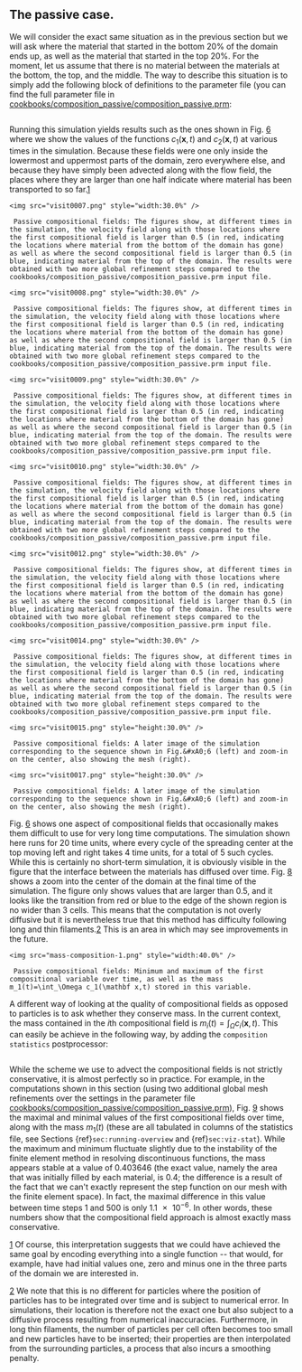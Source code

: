 ## The passive case.

We will consider the exact same situation as in the previous section but we
will ask where the material that started in the bottom 20% of the domain ends
up, as well as the material that started in the top 20%. For the moment, let
us assume that there is no material between the materials at the bottom, the
top, and the middle. The way to describe this situation is to simply add the
following block of definitions to the parameter file (you can find the full
parameter file in [cookbooks/composition_passive/composition_passive.prm](https://www.github.com/geodynamics/aspect/blob/main/cookbooks/composition_passive/composition_passive.prm):

```{literalinclude} passive.part.prm
```

Running this simulation yields results such as the ones shown in
Fig.&nbsp;[6] where we show the values of the functions $c_1(\mathbf x,t)$
and $c_2(\mathbf x,t)$ at various times in the simulation. Because these
fields were one only inside the lowermost and uppermost parts of the domain,
zero everywhere else, and because they have simply been advected along with
the flow field, the places where they are larger than one half indicate where
material has been transported to so far.[1]


```{figure-md} fig:compositional-passive
<img src="visit0007.png" style="width:30.0%" />

 Passive compositional fields: The figures show, at different times in the simulation, the velocity field along with those locations where the first compositional field is larger than 0.5 (in red, indicating the locations where material from the bottom of the domain has gone) as well as where the second compositional field is larger than 0.5 (in blue, indicating material from the top of the domain. The results were obtained with two more global refinement steps compared to the cookbooks/composition_passive/composition_passive.prm input file.
```

```{figure-md} fig:compositional-passive
<img src="visit0008.png" style="width:30.0%" />

 Passive compositional fields: The figures show, at different times in the simulation, the velocity field along with those locations where the first compositional field is larger than 0.5 (in red, indicating the locations where material from the bottom of the domain has gone) as well as where the second compositional field is larger than 0.5 (in blue, indicating material from the top of the domain. The results were obtained with two more global refinement steps compared to the cookbooks/composition_passive/composition_passive.prm input file.
```

```{figure-md} fig:compositional-passive
<img src="visit0009.png" style="width:30.0%" />

 Passive compositional fields: The figures show, at different times in the simulation, the velocity field along with those locations where the first compositional field is larger than 0.5 (in red, indicating the locations where material from the bottom of the domain has gone) as well as where the second compositional field is larger than 0.5 (in blue, indicating material from the top of the domain. The results were obtained with two more global refinement steps compared to the cookbooks/composition_passive/composition_passive.prm input file.
```

```{figure-md} fig:compositional-passive
<img src="visit0010.png" style="width:30.0%" />

 Passive compositional fields: The figures show, at different times in the simulation, the velocity field along with those locations where the first compositional field is larger than 0.5 (in red, indicating the locations where material from the bottom of the domain has gone) as well as where the second compositional field is larger than 0.5 (in blue, indicating material from the top of the domain. The results were obtained with two more global refinement steps compared to the cookbooks/composition_passive/composition_passive.prm input file.
```

```{figure-md} fig:compositional-passive
<img src="visit0012.png" style="width:30.0%" />

 Passive compositional fields: The figures show, at different times in the simulation, the velocity field along with those locations where the first compositional field is larger than 0.5 (in red, indicating the locations where material from the bottom of the domain has gone) as well as where the second compositional field is larger than 0.5 (in blue, indicating material from the top of the domain. The results were obtained with two more global refinement steps compared to the cookbooks/composition_passive/composition_passive.prm input file.
```

```{figure-md} fig:compositional-passive
<img src="visit0014.png" style="width:30.0%" />

 Passive compositional fields: The figures show, at different times in the simulation, the velocity field along with those locations where the first compositional field is larger than 0.5 (in red, indicating the locations where material from the bottom of the domain has gone) as well as where the second compositional field is larger than 0.5 (in blue, indicating material from the top of the domain. The results were obtained with two more global refinement steps compared to the cookbooks/composition_passive/composition_passive.prm input file.
```


```{figure-md} fig:compositional-passive-zoom
<img src="visit0015.png" style="height:30.0%" />

 Passive compositional fields: A later image of the simulation corresponding to the sequence shown in Fig.&#xA0;6 (left) and zoom-in on the center, also showing the mesh (right).
```

```{figure-md} fig:compositional-passive-zoom
<img src="visit0017.png" style="height:30.0%" />

 Passive compositional fields: A later image of the simulation corresponding to the sequence shown in Fig.&#xA0;6 (left) and zoom-in on the center, also showing the mesh (right).
```

Fig.&nbsp;[6] shows one aspect of compositional fields that occasionally
makes them difficult to use for very long time computations. The simulation
shown here runs for 20 time units, where every cycle of the spreading center
at the top moving left and right takes 4 time units, for a total of 5 such
cycles. While this is certainly no short-term simulation, it is obviously
visible in the figure that the interface between the materials has diffused
over time. Fig.&nbsp;[8] shows a zoom into the center of the domain at the
final time of the simulation. The figure only shows values that are larger
than 0.5, and it looks like the transition from red or blue to the edge of the
shown region is no wider than 3 cells. This means that the computation is not
overly diffusive but it is nevertheless true that this method has difficulty
following long and thin filaments.[2] This is an area in which may see
improvements in the future.

```{figure-md} fig:compositional-passive-mass
<img src="mass-composition-1.png" style="width:40.0%" />

 Passive compositional fields: Minimum and maximum of the first compositional variable over time, as well as the mass m_1(t)=\int_\Omega c_1(\mathbf x,t) stored in this variable.
```

A different way of looking at the quality of compositional fields as opposed
to particles is to ask whether they conserve mass. In the current context, the
mass contained in the $i$th compositional field is
$m_i(t)=\int_\Omega c_i(\mathbf x,t)$. This can easily be achieve in the
following way, by adding the `composition statistics` postprocessor:

```{literalinclude} postprocess.part.prm
```

While the scheme we use to advect the compositional fields is not strictly
conservative, it is almost perfectly so in practice. For example, in the
computations shown in this section (using two additional global mesh
refinements over the settings in the parameter file
[cookbooks/composition_passive/composition_passive.prm](https://www.github.com/geodynamics/aspect/blob/main/cookbooks/composition_passive/composition_passive.prm)), Fig.&nbsp;[9]
shows the maximal and minimal values of the first compositional fields over
time, along with the mass $m_1(t)$ (these are all tabulated in columns of the
statistics file, see Sections&nbsp;{ref}`sec:running-overview` and
{ref}`sec:viz-stat`). While the maximum and minimum fluctuate slightly due
to the instability of the finite element method in resolving discontinuous
functions, the mass appears stable at a value of 0.403646 (the exact value,
namely the area that was initially filled by each material, is 0.4; the
difference is a result of the fact that we can't exactly represent the
step function on our mesh with the finite element space). In fact, the maximal
difference in this value between time steps 1 and 500 is only $\num{1.1e-6}$.
In other words, these numbers show that the compositional field approach is
almost exactly mass conservative.

[1] Of course, this interpretation suggests that we could have achieved the
same goal by encoding everything into a single function -- that would,
for example, have had initial values one, zero and minus one in the three
parts of the domain we are interested in.

[2] We note that this is no different for particles where the position of
particles has to be integrated over time and is subject to numerical error. In
simulations, their location is therefore not the exact one but also subject to
a diffusive process resulting from numerical inaccuracies. Furthermore, in
long thin filaments, the number of particles per cell often becomes too small
and new particles have to be inserted; their properties are then interpolated
from the surrounding particles, a process that also incurs a smoothing
penalty.

  [cookbooks/composition_passive/composition_passive.prm]: cookbooks/composition_passive/composition_passive.prm
  [6]: #fig:compositional-passive
  [8]: #fig:compositional-passive-zoom
  [9]: #fig:compositional-passive-mass
  [1]: #sec:running-overview
  [2]: #sec:viz-stat
